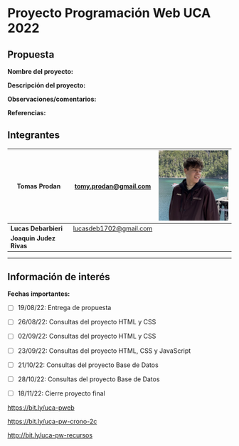 # Proyecto Programación Web UCA 2022

## Propuesta

**Nombre del proyecto:** 

**Descripción del proyecto:**

**Observaciones/comentarios:**

**Referencias:**

## Integrantes


| **Tomas Prodan**        | tomy.prodan@gmail.com  | <img src="./assets/imgs/tomas-prodan.jpeg" alt="tomas-prodan" width="200"/> |
| ----------------------- | ---------------------- | --------------------------------------------------------------------------- |
| **Lucas Debarbieri**    | lucasdeb1702@gmail.com |                                                                             |
| **Joaquin Judez Rivas** |                        |                                                                             |

---


## Información de interés

**Fechas importantes:**

- [ ] 19/08/22: Entrega de propuesta
- [ ] 26/08/22: Consultas del proyecto HTML y CSS 
- [ ] 02/09/22: Consultas del proyecto HTML y CSS 
- [ ] 23/09/22: Consultas del proyecto HTML, CSS y JavaScript
- [ ] 21/10/22: Consultas del proyecto Base de Datos
- [ ] 28/10/22: Consultas del proyecto Base de Datos
- [ ] 18/11/22: Cierre proyecto final


https://bit.ly/uca-pweb

https://bit.ly/uca-pw-crono-2c

http://bit.ly/uca-pw-recursos
